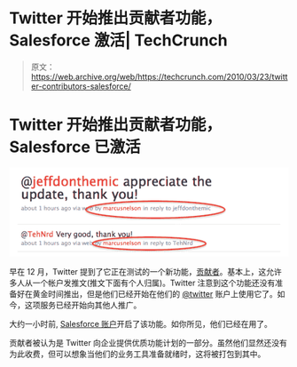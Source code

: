 # Twitter 开始推出贡献者功能，Salesforce 激活| TechCrunch

> 原文：<https://web.archive.org/web/https://techcrunch.com/2010/03/23/twitter-contributors-salesforce/>

# Twitter 开始推出贡献者功能，Salesforce 已激活

![](img/b42ee144e3fb21bf3ebfa5b580bc6479.png "att")

早在 12 月，Twitter 提到了它正在测试的一个新功能，[贡献者](https://web.archive.org/web/20230317114542/http://blog.twitter.com/2009/12/feature-test-with-businesses.html)。基本上，这允许多人从一个帐户发推文(推文下面有个人归属)。Twitter 注意到这个功能还没有准备好在黄金时间推出，但是他们已经开始在他们的 [@twitter](https://web.archive.org/web/20230317114542/http://twitter.com/twitter) 账户上使用它了。如今，这项服务已经开始向其他人推广。

大约一小时前, [Salesforce 账户](https://web.archive.org/web/20230317114542/http://twitter.com/salesforce)开启了该功能。如你所见，他们已经在用了。

贡献者被认为是 Twitter 向企业提供优质功能计划的一部分。虽然他们显然还没有为此收费，但可以想象当他们的业务工具准备就绪时，这将被打包到其中。